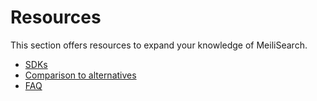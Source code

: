 # Resources

This section offers resources to expand your knowledge of MeiliSearch.

- [SDKs](/resources/sdks.md)
- [Comparison to alternatives](/resources/comparison_to_alternatives.md)
- [FAQ](/resources/faq.md)
